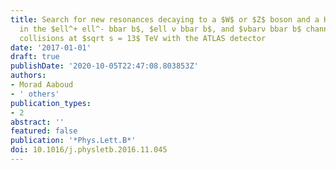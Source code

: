 ```yaml
---
title: Search for new resonances decaying to a $W$ or $Z$ boson and a Higgs boson
  in the $ell^+ ell^- bbar b$, $ell ν bbar b$, and $νbarν bbar b$ channels with $pp$
  collisions at $sqrt s = 13$ TeV with the ATLAS detector
date: '2017-01-01'
draft: true
publishDate: '2020-10-05T22:47:08.803853Z'
authors:
- Morad Aaboud
- ' others'
publication_types:
- 2
abstract: ''
featured: false
publication: '*Phys.Lett.B*'
doi: 10.1016/j.physletb.2016.11.045
---
```


